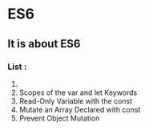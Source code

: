 # ES6
## It is about ES6 

### List :
1. 
2. Scopes of the var and let Keywords
3. Read-Only Variable with the const
4. Mutate an Array Declared with const
5. Prevent Object Mutation
